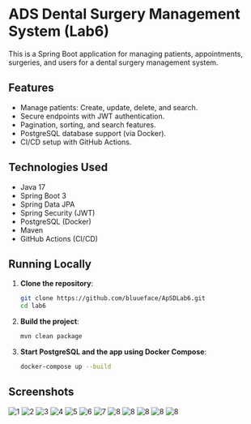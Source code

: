 # ADS Dental Surgery Management System (Lab6)

This is a Spring Boot application for managing patients, appointments, surgeries, and users for a dental surgery
management system.

## Features

- Manage patients: Create, update, delete, and search.
- Secure endpoints with JWT authentication.
- Pagination, sorting, and search features.
- PostgreSQL database support (via Docker).
- CI/CD setup with GitHub Actions.

## Technologies Used

- Java 17
- Spring Boot 3
- Spring Data JPA
- Spring Security (JWT)
- PostgreSQL (Docker)
- Maven
- GitHub Actions (CI/CD)

## Running Locally

1. **Clone the repository**:

   ```bash
   git clone https://github.com/bluueface/ApSDLab6.git
   cd lab6
2. **Build the project**:
   ```bash
   mvn clean package
3. **Start PostgreSQL and the app using Docker Compose**:
   ```bash
   docker-compose up --build

## Screenshots

![1](screenshots/1.png)
![2](screenshots/2.png)
![3](screenshots/3.png)
![4](screenshots/4.png)
![5](screenshots/5.png)
![6](screenshots/6.png)
![7](screenshots/7.png)
![8](screenshots/8.png)
![8](screenshots/9.png)
![8](screenshots/10.png)
![8](screenshots/11.png)
![8](screenshots/12.png)


